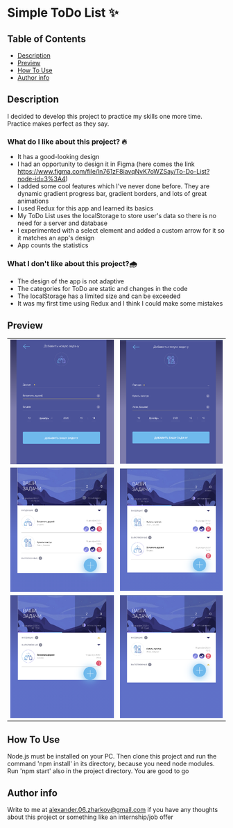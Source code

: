 # Simple ToDo List ✨

## Table of Contents
- [Description](#description)
- [Preview](#preview)
- [How To Use](#how-to-use)
- [Author info](#author)

## Description

I decided to develop this project to practice my skills one more time. Practice makes
perfect as they say.

### What do I like about this project? 🔥
* It has a good-looking design
* I had an opportunity to design it in Figma (here comes the link https://www.figma.com/file/ln761zF8iavqNvK7oWZSay/To-Do-List?node-id=3%3A4)
* I added some cool features which I've never done before. They are dynamic gradient progress
  bar, gradient borders, and lots of great animations
* I used Redux for this app and learned its basics
* My ToDo List uses the localStorage to store user's data so there is no need for a server and database
* I experimented with a select element and added a custom arrow for it so it matches an app's design
* App counts the statistics

### What I don't like about this project?🌧
* The design of the app is not adaptive
* The categories for ToDo are static and changes in the code
* The localStorage has a limited size and can be exceeded
* It was my first time using Redux and I think I could make some mistakes

## Preview
|                      |                       |
| :-----------------------------------: | :-----------------------------------: |
| ![main page](src/images/screenshots/preview-1.png) | ![main page](src/images/screenshots/preview-2.png)|
| ![main page](src/images/screenshots/preview-3.png) | ![main page](src/images/screenshots/preview-4.png)|
| ![main page](src/images/screenshots/preview-5.png) | ![main page](src/images/screenshots/preview-6.png)

## How To Use
Node.js must be installed on your PC.
Then clone this project and run the command 'npm install' in its directory, because you need node modules.
Run 'npm start' also in the project directory.
You are good to go

## Author info

Write to me at alexander.06.zharkov@gmail.com if you have any thoughts about this project or something like an internship/job offer